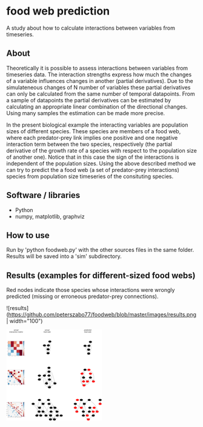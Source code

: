 # food web prediction

A study about how to calculate interactions between variables from timeseries.

## About

Theoretically it is possible to assess interactions between variables from timeseries data.
The interaction strengths express how much the changes of a variable influences changes in another
(partial derivatives). Due to the simulateneous changes of N number of variables these partial derivatives
can only be calculated from the same number of temporal datapoints.
From a sample of datapoints the partial derivatives can be estimated by calculating an appropriate linear combination of the directional changes. Using many samples the estimation can be made more precise.

In the present biological example the interacting variables are population sizes of different species.
These species are members of a food web, where each predator-prey link implies one positive and one negative interaction term
between the two species, respectively (the partial derivative of the growth rate of a species with respect to the population size of another one). Notice that in this case the sign of the interactions is independent of the population sizes.
Using the above described method we can try to predict the a food web (a set of predator-prey interactions) species from population size timeseries of the consituting species.

## Software / libraries
- Python
- numpy, matplotlib, graphviz

## How to use

Run by 'python foodweb.py' with the other sources files in the same folder. 
Results will be saved into a 'sim' subdirectory.

## Results (examples for different-sized food webs)

Red nodes indicate those species whose interactions were wrongly predicted (missing or erroneous predator-prey connections).

![results](https://github.com/peterszabo77/foodweb/blob/master/images/results.png | width="100")

<img src="https://github.com/peterszabo77/foodweb/blob/master/images/results.png" width="50%" />
